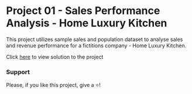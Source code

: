 # Project 01 - Sales Performance Analysis - Home Luxury Kitchen
This project utilizes sample sales and population dataset to analyse sales and revenue performance for a fictitions company - Home Luxury Kitchen. 

Click [here](https://github.com/Akama-EO/sql-portfolio-projects/tree/main/Football%20Data%20Analysis) to view solution to the project

### Support
Please, if you like this project, give a ⭐️!

